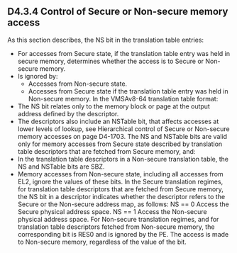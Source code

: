 ## D4.3.4 Control of Secure or Non-secure memory access

As this section describes, the NS bit in the translation table entries:
* For accesses from Secure state, if the translation table entry was held in secure memory, determines whether the access is to Secure or Non-secure memory.
* Is ignored by:
   - Accesses from Non-secure state.
   - Accesses from Secure state if the translation table entry was held in Non-secure memory.
In the VMSAv8-64 translation table format:
* The NS bit relates only to the memory block or page at the output address defined by the descriptor.
* The descriptors also include an NSTable bit, that affects accesses at lower levels of lookup, see Hierarchical control of Secure or Non-secure memory accesses on page D4-1703.
The NS and NSTable bits are valid only for memory accesses from Secure state described by translation table descriptors that are fetched from Secure memory, and:
* In the translation table descriptors in a Non-secure translation table, the NS and NSTable bits are SBZ.
* Memory accesses from Non-secure state, including all accesses from EL2, ignore the values of these bits.
In the Secure translation regimes, for translation table descriptors that are fetched from Secure memory, the NS bit in a descriptor indicates whether the descriptor refers to the Secure or the Non-secure address map, as follows:
NS == 0 Access the Secure physical address space.
NS == 1 Access the Non-secure physical address space.
For Non-secure translation regimes, and for translation table descriptors fetched from Non-secure memory, the corresponding bit is RES0 and is ignored by the PE. The access is made to Non-secure memory, regardless of the value of the bit.